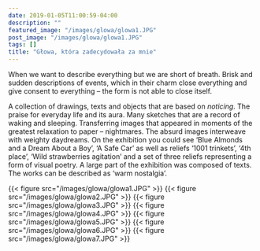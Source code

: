 ```yaml
---
date: 2019-01-05T11:00:59-04:00
description: ""
featured_image: "/images/glowa/glowa1.JPG"
post_image: "/images/glowa/glowa1.JPG"
tags: []
title: "Głowa, która zadecydowała za mnie"
---
```


 When we want to describe everything but we are short of breath. Brisk and sudden descriptions of events, which in their charm close everything and give consent to everything – the form is not able to close itself.

 A collection of drawings, texts and objects that are based on *noticing*. The praise for everyday life and its aura. Many sketches that are a record of waking and sleeping. Transferring images that appeared in moments of the greatest relaxation to paper – nightmares. The absurd images interweave with weighty daydreams. On the exhibition you could see ‘Blue Almonds and a Dream About a Boy’, ‘A Safe Car’ as well as reliefs ‘1001 trinkets’, ‘4th place’, ‘Wild strawberries agitation’ and a set of three reliefs representing a form of visual poetry. A large part of the exhibition was composed of texts. The works can be described as ‘warm nostalgia’.
 
{{< figure src="/images/glowa/glowa1.JPG" >}}
{{< figure src="/images/glowa/glowa2.JPG" >}}
{{< figure src="/images/glowa/glowa3.JPG" >}}
{{< figure src="/images/glowa/glowa4.JPG" >}}
{{< figure src="/images/glowa/glowa5.JPG" >}}
{{< figure src="/images/glowa/glowa6.JPG" >}}
{{< figure src="/images/glowa/glowa7.JPG" >}}